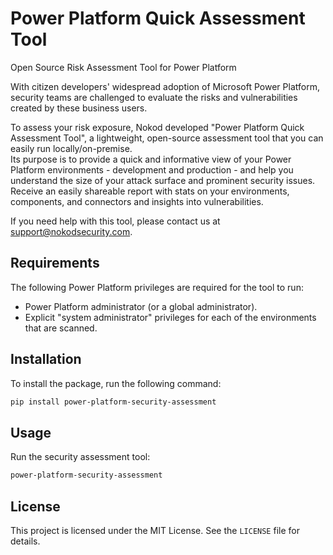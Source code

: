 # Power Platform Quick Assessment Tool

Open Source Risk Assessment Tool for Power Platform

With citizen developers' widespread adoption of Microsoft Power Platform, security teams are challenged to evaluate the
risks and vulnerabilities created by these business users.

To assess your risk exposure, Nokod developed "Power Platform Quick Assessment Tool", a lightweight, open-source assessment tool that you can
easily run locally/on-premise.  
Its purpose is to provide a quick and informative view of your Power Platform
environments - development and production - and help you understand the size of your attack surface and prominent
security issues.  
Receive an easily shareable report with stats on your environments, components, and connectors and insights into
vulnerabilities.

If you need help with this tool, please contact us at support@nokodsecurity.com.


## Requirements

The following Power Platform privileges are required for the tool to run:  
- Power Platform administrator (or a global administrator).
- Explicit "system administrator" privileges for each of the environments that are scanned.

## Installation

To install the package, run the following command:

```bash
pip install power-platform-security-assessment
```

## Usage

Run the security assessment tool:
```sh
power-platform-security-assessment 
```

## License

This project is licensed under the MIT License. See the `LICENSE` file for details.